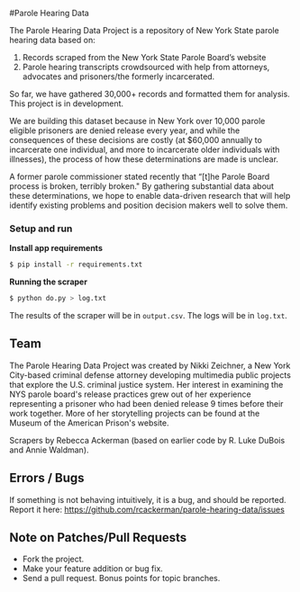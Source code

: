 #Parole Hearing Data

The Parole Hearing Data Project is a repository of New York State parole hearing data based on:

 1. Records scraped from the New York State Parole Board’s website
 2. Parole hearing transcripts crowdsourced with help from attorneys, advocates and prisoners/the formerly incarcerated.

So far, we have gathered 30,000+ records and formatted them for analysis. This project is in development.

We are building this dataset because in New York over 10,000 parole eligible prisoners are denied release every year, and while the consequences of these decisions are costly (at $60,000 annually to incarcerate one individual, and more to incarcerate older individuals with illnesses), the process of how these determinations are made is unclear.

A former parole commissioner stated recently that “[t]he Parole Board process is broken, terribly broken." By gathering substantial data about these determinations, we hope to enable data-driven research that will help identify existing problems and position decision makers well to solve them.

### Setup and run

**Install app requirements**

```bash
$ pip install -r requirements.txt
```

**Running the scraper**

```bash
$ python do.py > log.txt
```

The results of the scraper will be in `output.csv`. The logs will be in
`log.txt`.

## Team

The Parole Hearing Data Project was created by Nikki Zeichner, a New York City-based criminal defense attorney developing multimedia public projects that explore the U.S. criminal justice system.  Her interest in examining the NYS parole board's release practices grew out of her experience representing a prisoner who had been denied release 9 times before their work together.  More of her storytelling projects can be found at the Museum of the American Prison's website.

Scrapers by Rebecca Ackerman (based on earlier code by R. Luke DuBois and Annie Waldman).

## Errors / Bugs

If something is not behaving intuitively, it is a bug, and should be reported.
Report it here: https://github.com/rcackerman/parole-hearing-data/issues

## Note on Patches/Pull Requests

* Fork the project.
* Make your feature addition or bug fix.
* Send a pull request. Bonus points for topic branches.
